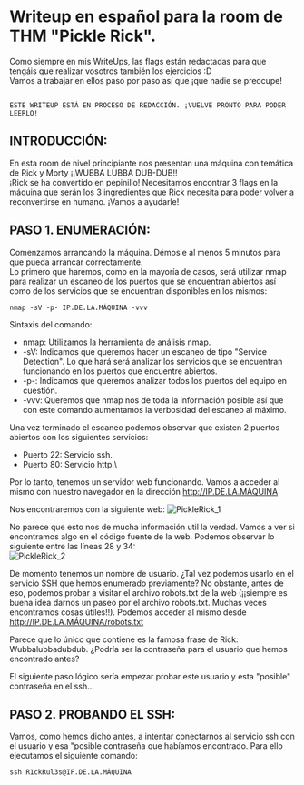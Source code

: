 # Writeup en español para la room de THM "Pickle Rick".
Como siempre en mis WriteUps, las flags están redactadas para que tengáis que realizar vosotros también los ejercicios :D\
Vamos a trabajar en ellos paso por paso así que ¡que nadie se preocupe!
```

ESTE WRITEUP ESTÁ EN PROCESO DE REDACCIÓN. ¡VUELVE PRONTO PARA PODER LEERLO!

```
## INTRODUCCIÓN:
En esta room de nivel principiante nos presentan una máquina con temática de Rick y Morty ¡¡WUBBA LUBBA DUB-DUB!!\
¡Rick se ha convertido en pepinillo! Necesitamos encontrar 3 flags en la máquina que serán los 3 ingredientes que Rick necesita para poder volver a reconvertirse en humano. ¡Vamos a ayudarle!

## PASO 1. ENUMERACIÓN:
Comenzamos arrancando la máquina. Démosle al menos 5 minutos para que pueda arrancar correctamente.\
Lo primero que haremos, como en la mayoría de casos, será utilizar nmap para realizar un escaneo de los puertos que se encuentran abiertos así como de los servicios que se encuentran disponibles en los mismos:

```
nmap -sV -p- IP.DE.LA.MÁQUINA -vvv
```

Sintaxis del comando:
- nmap: Utilizamos la herramienta de análisis nmap.
- -sV: Indicamos que queremos hacer un escaneo de tipo "Service Detection". Lo que hará será analizar los servicios que se encuentran funcionando en los puertos que encuentre abiertos.
- -p-: Indicamos que queremos analizar todos los puertos del equipo en cuestión.
- -vvv: Queremos que nmap nos de toda la información posible así que con este comando aumentamos la verbosidad del escaneo al máximo.

Una vez terminado el escaneo podemos observar que existen 2 puertos abiertos con los siguientes servicios:
- Puerto 22: Servicio ssh.
- Puerto 80: Servicio http.\

Por lo tanto, tenemos un servidor web funcionando. Vamos a acceder al mismo con nuestro navegador en la dirección http://IP.DE.LA.MÁQUINA

Nos encontraremos con la siguiente web:
![PickleRick_1](https://user-images.githubusercontent.com/93337563/139298610-5c5bbe21-720e-4dc2-ad1d-93bb31146523.png)

No parece que esto nos de mucha información util la verdad. Vamos a ver si encontramos algo en el código fuente de la web. Podemos observar lo siguiente entre las líneas 28 y 34:\
![PickleRick_2](https://user-images.githubusercontent.com/93337563/139299301-d298f990-f009-4086-9e3b-e5b5953032ca.png)

De momento tenemos un nombre de usuario. ¿Tal vez podemos usarlo en el servicio SSH que hemos enumerado previamente? No obstante, antes de eso, podemos probar a visitar el archivo robots.txt de la web (¡¡siempre es buena idea darnos un paseo por el archivo robots.txt. Muchas veces encontramos cosas útiles!!). Podemos acceder al mismo desde http://IP.DE.LA.MÁQUINA/robots.txt

Parece que lo único que contiene es la famosa frase de Rick: Wubbalubbadubdub. ¿Podría ser la contraseña para el usuario que hemos encontrado antes?

El siguiente paso lógico sería empezar probar este usuario y esta "posible" contraseña en el ssh...

## PASO 2. PROBANDO EL SSH:
Vamos, como hemos dicho antes, a intentar conectarnos al servicio ssh con el usuario y esa "posible contraseña que habíamos encontrado. Para ello ejecutamos el siguiente comando:

```
ssh R1ckRul3s@IP.DE.LA.MÁQUINA
```

